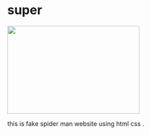 # super

<img src="![Screenshot 2023-11-04 213012](https://github.com/AnkitSin24/super/assets/89828727/ae541645-4a5d-42ff-8c7d-37d6cf3829ca)" width="300" height="200">



this is fake spider man website using html css .
